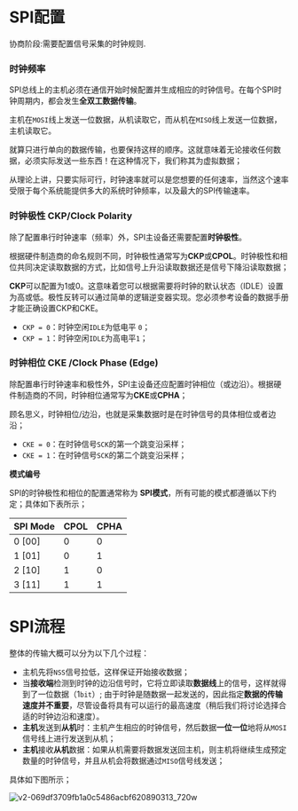 # SPI配置

协商阶段:需要配置信号采集的时钟规则.

### **时钟频率**

SPI总线上的主机必须在通信开始时候配置并生成相应的时钟信号。在每个SPI时钟周期内，都会发生**全双工数据传输**。

主机在`MOSI`线上发送一位数据，从机读取它，而从机在`MISO`线上发送一位数据，主机读取它。

就算只进行单向的数据传输，也要保持这样的顺序。这就意味着无论接收任何数据，必须实际发送一些东西！在这种情况下，我们称其为虚拟数据；

从理论上讲，只要实际可行，时钟速率就可以是您想要的任何速率，当然这个速率受限于每个系统能提供多大的系统时钟频率，以及最大的SPI传输速率。

### **时钟极性 CKP/Clock Polarity**

除了配置串行时钟速率（频率）外，SPI主设备还需要配置**时钟极性**。

根据硬件制造商的命名规则不同，时钟极性通常写为**CKP**或**CPOL**。时钟极性和相位共同决定读取数据的方式，比如信号上升沿读取数据还是信号下降沿读取数据；

**CKP**可以配置为1或0。这意味着您可以根据需要将时钟的默认状态（IDLE）设置为高或低。极性反转可以通过简单的逻辑逆变器实现。您必须参考设备的数据手册才能正确设置CKP和CKE。

- `CKP = 0`：时钟空闲`IDLE`为低电平 `0`；
- `CKP = 1`：时钟空闲`IDLE`为高电平`1`；

### **时钟相位 CKE /Clock Phase (Edge)**

除配置串行时钟速率和极性外，SPI主设备还应配置时钟相位（或边沿）。根据硬件制造商的不同，时钟相位通常写为**CKE**或**CPHA**；

顾名思义，时钟相位/边沿，也就是采集数据时是在时钟信号的具体相位或者边沿；

- `CKE = 0`：在时钟信号`SCK`的第一个跳变沿采样；
- `CKE = 1`：在时钟信号`SCK`的第二个跳变沿采样；

**模式编号**

SPI的时钟极性和相位的配置通常称为 **SPI模式**，所有可能的模式都遵循以下约定；具体如下表所示；

| SPI Mode | CPOL | CPHA |
| -------- | ---- | ---- |
| 0 [00]   | 0    | 0    |
| 1 [01]   | 0    | 1    |
| 2 [10]   | 1    | 0    |
| 3 [11]   | 1    | 1    |

# SPI流程

整体的传输大概可以分为以下几个过程：

- 主机先将`NSS`信号拉低，这样保证开始接收数据；
- 当**接收端**检测到时钟的边沿信号时，它将立即读取**数据线**上的信号，这样就得到了一位数据（1`bit`）;
  由于时钟是随数据一起发送的，因此指定**数据的传输速度并不重要**，尽管设备将具有可以运行的最高速度（稍后我们将讨论选择合适的时钟边沿和速度）。
- **主机**发送到**从机**时：主机产生相应的时钟信号，然后数据**一位一位**地将从`MOSI`信号线上进行发送到从机；
- **主机**接收**从机**数据：如果从机需要将数据发送回主机，则主机将继续生成预定数量的时钟信号，并且从机会将数据通过`MISO`信号线发送；

具体如下图所示； 

![v2-069df3709fb1a0c5486acbf620890313_720w](D:\Issues\protocal\SPI\v2-069df3709fb1a0c5486acbf620890313_720w.webp)